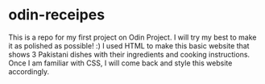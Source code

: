 # odin-receipes
This is a repo for my first project on Odin Project. I will try my best to make it as polished as possible! :) I used HTML to make this basic website that shows 3 Pakistani dishes with their ingredients and cooking instructions. Once I am familiar with CSS, I will come back and style this website accordingly. 
